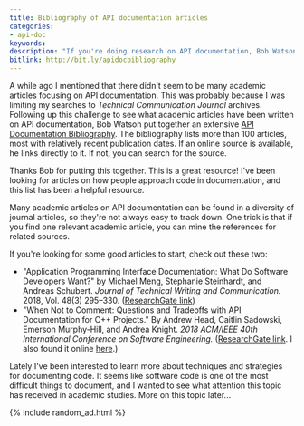 ```yaml
---
title: Bibliography of API documentation articles
categories:
- api-doc
keywords:
description: "If you're doing research on API documentation, Bob Watson's <a href='https://docsbydesign.com/useful-stuff/api-documentation-bibliography/'>API Bibliography</a>, listing more than 100 articles, can be a great starting point."
bitlink: http://bit.ly/apidocbibliography
---
```


A while ago I mentioned that there didn't seem to be many academic articles focusing on API documentation. This was probably because I was limiting my searches to *Technical Communication Journal* archives. Following up this challenge to see what academic articles have been written on API documentation, Bob Watson put together an extensive [API Documentation Bibliography](https://docsbydesign.com/useful-stuff/api-documentation-bibliography/). The bibliography lists more than 100 articles, most with relatively recent publication dates. If an online source is available, he links directly to it. If not, you can search for the source.

Thanks Bob for putting this together. This is a great resource! I've been looking for articles on how people approach code in documentation, and this list has been a helpful resource.

Many academic articles on API documentation can be found in a diversity of journal articles, so they're not always easy to track down. One trick is that if you find one relevant academic article, you can mine the references for related sources.

If you're looking for some good articles to start, check out these two:

* "Application Programming Interface Documentation: What Do Software Developers Want?" by Michael Meng, Stephanie Steinhardt, and Andreas Schubert. *Journal of Technical Writing and Communication.* 2018, Vol. 48(3) 295–330. ([ResearchGate link](https://www.researchgate.net/publication/318733467_Application_Programming_Interface_Documentation_What_Do_Software_Developers_Want))
* "When Not to Comment: Questions and Tradeoffs with API Documentation for C++ Projects." By Andrew Head, Caitlin Sadowski, Emerson Murphy-Hill, and Andrea Knight. *2018 ACM/IEEE 40th International Conference on Software Engineering.* ([ResearchGate link](https://www.researchgate.net/publication/325732077_When_not_to_comment_questions_and_tradeoffs_with_API_documentation_for_C_projects). I also found it online [here](https://people.eecs.berkeley.edu/~andrewhead/pdf/comment.pdf).)

Lately I've been interested to learn more about techniques and strategies for documenting code. It seems like software code is one of the most difficult things to document, and I wanted to see what attention this topic has received in academic studies. More on this topic later...

{% include random_ad.html %}
